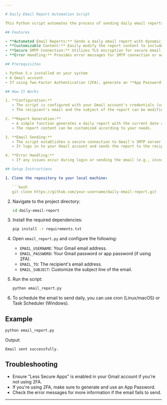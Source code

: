 ```yaml
---

# Daily Email Report Automation Script

This Python script automates the process of sending daily email reports via Gmail's SMTP server. It generates a custom report and sends it to a specified recipient every day. The script uses Python's `smtplib` and `email` libraries to create the email and securely connect to Gmail's SMTP server.

## Features

- **Automated Email Reports:** Sends a daily email report with dynamic content based on the current date and time.
- **Customizable Content:** Easily modify the report content to include any data or information needed.
- **Secure SMTP Connection:** Utilizes TLS encryption for secure email delivery via Gmail.
- **Error Handling:** Provides error messages for SMTP connection or authentication issues.

## Prerequisites

- Python 3.x installed on your system
- A Gmail account
- If using Two-Factor Authentication (2FA), generate an **App Password** from your Google Account

## How It Works

1. **Configuration:**
   - The script is configured with your Gmail account's credentials (username and password or app password).
   - The recipient's email and the subject of the report can be modified.

2. **Report Generation:**
   - A simple function generates a daily report with the current date and time.
   - The report content can be customized according to your needs.

3. **Email Sending:**
   - The script establishes a secure connection to Gmail's SMTP server using TLS.
   - It logs in to your Gmail account and sends the report to the recipient.

4. **Error Handling:**
   - If any issues occur during login or sending the email (e.g., incorrect credentials or network issues), a detailed error message is printed.

## Setup Instructions

1. Clone the repository to your local machine:

   ```bash
   git clone https://github.com/your-username/daily-email-report.git
   ```

2. Navigate to the project directory:

   ```bash
   cd daily-email-report
   ```

3. Install the required dependencies:

   ```bash
   pip install -r requirements.txt
   ```

4. Open `email_report.py` and configure the following:

   - `EMAIL_USERNAME`: Your Gmail email address.
   - `EMAIL_PASSWORD`: Your Gmail password or app password (if using 2FA).
   - `EMAIL_TO`: The recipient's email address.
   - `EMAIL_SUBJECT`: Customize the subject line of the email.

5. Run the script:

   ```bash
   python email_report.py
   ```

6. To schedule the email to send daily, you can use cron (Linux/macOS) or Task Scheduler (Windows).

## Example

```bash
python email_report.py
```

Output:

```
Email sent successfully.
```

## Troubleshooting

- Ensure "Less Secure Apps" is enabled in your Gmail account if you're not using 2FA.
- If you're using 2FA, make sure to generate and use an App Password.
- Check the error messages for more information if the email fails to send.

---
```

